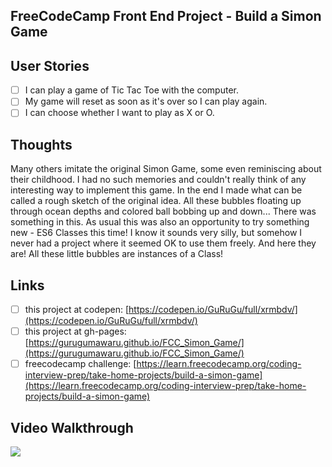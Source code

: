 ## FreeCodeCamp Front End Project - Build a Simon Game

## User Stories

- [ ] I can play a game of Tic Tac Toe with the computer.
- [ ] My game will reset as soon as it's over so I can play again.
- [ ] I can choose whether I want to play as X or O.

## Thoughts

Many others imitate the original Simon Game, some even reminiscing about their childhood. I had no such memories and couldn't really think of any interesting way to implement this game. In the end I made what can be called a rough sketch of the original idea. All these bubbles floating up through ocean depths and colored ball bobbing up and down... There was something in this.
As usual this was also an opportunity to try something new - ES6 Classes this time! I know it sounds very silly, but somehow I never had a project where it seemed OK to use them freely. And here they are! All these little bubbles are instances of a Class!

## Links

- [ ] this project at codepen: [https://codepen.io/GuRuGu/full/xrmbdv/](https://codepen.io/GuRuGu/full/xrmbdv/)
- [ ] this project at gh-pages: [https://gurugumawaru.github.io/FCC_Simon_Game/](https://gurugumawaru.github.io/FCC_Simon_Game/)
- [ ] freecodecamp challenge: [https://learn.freecodecamp.org/coding-interview-prep/take-home-projects/build-a-simon-game](https://learn.freecodecamp.org/coding-interview-prep/take-home-projects/build-a-simon-game)

## Video Walkthrough

![](https://github.com/gurugumawaru/FCC_Simon_Game/blob/master/fcc_simon_game.gif)
